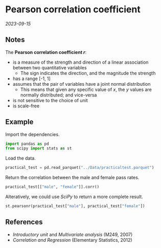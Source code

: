 
# Pearson correlation coefficient

*2023-09-15*

## Notes

The **Pearson correlation coefficient *r***:

- is a measure of the strength and direction of a linear association between two quantitative variables
  - The sign indicates the direction, and the magnitude the strength
- has a range [-1, 1]
- assumes that the pair of variables have a joint normal distribution
  - This means that given any specific value of *x*, the *y* values are normally distributed; and vice-versa
- is not sensitive to the choice of unit
- is scale-free

## Example

Import the dependencies.

```python
import pandas as pd
from scipy import stats as st
```

Load the data.

```python
practical_test = pd.read_parquet("../Data/practicaltest.parquet")
```

Return the correlation between the male and female pass rates.

```python
practical_test[["male", "female"]].corr()
```

Alteratively, we could use *SciPy* to return a more complete result.

```python
st.pearsonr(practical_test["male"], practical_test["female"])
```

## References

- *Introductory unit* and *Multivariate analysis* (M249, 2007)
- *Correlation and Regression* (Elementary Statistics, 2012)
